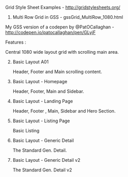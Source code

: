 Grid Style Sheet Examples - http://gridstylesheets.org/


1. Multi Row Grid in GSS - gssGrid_MultiRow_1080.html

  My GSS version of a codepen by @PatOCallaghan - http://codepen.io/patocallaghan/pen/GLyjF
  
  Features : 
  
  Central 1080 wide layout grid with scrolling main area.
  
  
2. Basic Layout A01
    
   Header, Footer and Main scrolling content.

3. Basic Layout - Homepage
    
   Header, Footer, Main and Sidebar.

4. Basic Layout - Landing Page
    
   Header, Footer , Main, Sidebar and Hero Section.

5. Basic Layout - Listing Page
    
   Basic Listing

5. Basic Layout - Generic Detail
    
   The Standard Gen. Detail.

5. Basic Layout - Generic Detail v2
    
   The Standard Gen. Detail v2











